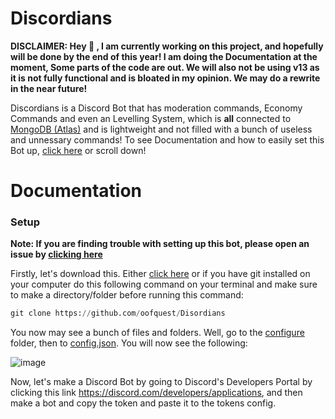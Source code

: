 # Discordians

**DISCLAIMER: Hey 👋 , I am currently working on this project, and hopefully will be done by the end of this year! I am doing the Documentation at the moment, Some parts of the code are out. We will also not be using v13 as it is not fully functional and is bloated in my opinion. We may do a rewrite in the near future!**

Discordians is a Discord Bot that has moderation commands, Economy Commands and even an Levelling System, which is __all__ connected to [MongoDB (Atlas)](https://mongodb.com) and is lightweight and not filled with a bunch of useless and unnessary commands! To see Documentation and how to easily set this Bot up, [click here](https://github.com/oofquest/Disordians#setup) or scroll down!

# Documentation

### Setup
**Note: If you are finding trouble with setting up this bot, please open an issue by [clicking here](https://github.com/oofquest/Disordians/issues)**

Firstly, let's download this. Either [click here](https://github.com/oofquest/Disordians/archive/refs/heads/master.zip) or if you have git installed on your computer do this following command on your terminal and make sure to make a directory/folder before running this command:

```py
git clone https://github.com/oofquest/Disordians
```
You now may see a bunch of files and folders. Well, go to the [configure](https://github.com/oofquest/Discordians/configure) folder, then to [config.json](https://github.com/oofquest/Discordians/configure/config.json). You will now see the following:

![image](https://user-images.githubusercontent.com/46395745/129823657-3bd75197-2a43-481e-bc78-2a4616b42cff.png)

Now, let's make a Discord Bot by going to Discord's Developers Portal by clicking this link https://discord.com/developers/applications, and then make a bot and copy the token and paste it to the tokens config.
